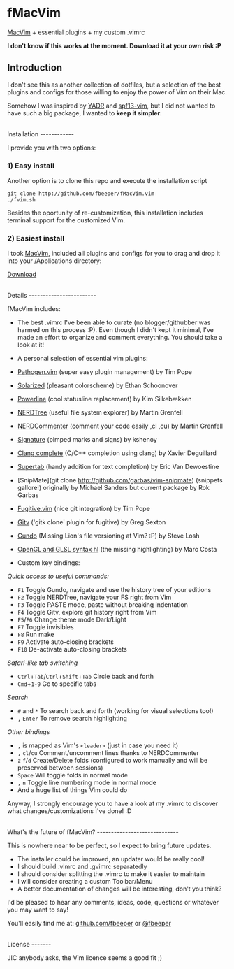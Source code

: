 
fMacVim 
=======

[MacVim](https://github.com/b4winckler/macvim) + essential plugins + my custom
.vimrc


**I don't know if this works at the moment. Download it at your own risk :P**

Introduction 
------------

I don't see this as another collection of dotfiles, but a selection of
the best plugins and configs for those willing to enjoy the power of Vim on
their Mac.

Somehow I was inspired by [YADR](https://github.com/skwp/dotfiles) and
[spf13-vim](https://github.com/spf13/spf13-vim), but I did not wanted to have
such a big package, I wanted to **keep it simpler**. 

<br />
Installation
------------

I provide you with two options:

### 1) Easy install

Another option is to clone this repo and execute the installation script

	git clone http://github.com/fbeeper/fMacVim.vim 
	./fvim.sh

Besides the oportunity of re-customization, this installation includes terminal
support for the customized Vim.

### 2) Easiest install

I took [MacVim](https://github.com/b4winckler/macvim), included all plugins and
configs for you to drag and drop it into your /Applications directory:

[Download](https://github.com/fbeeper/fMacVim)

<br />
Details  
------------------------

fMacVim includes:

* The best .vimrc I've been able to curate (no blogger/githubber was harmed on
  this process :P).  Even though I didn't kept it minimal, I've made an effort
  to organize and comment everything. You should take a look at it!

* A personal selection of essential vim plugins:

 * [Pathogen.vim](http://github.com/tpope/vim-pathogen) (super easy plugin
   management) by Tim Pope

 * [Solarized](http://github.com/altercation/vim-colors-solarized) (pleasant
   colorscheme) by Ethan Schoonover

 * [Powerline](http://github.com/Lokaltog/vim-powerline) (cool statusline
   replacement) by Kim Silkebækken

 * [NERDTree](https://github.com/scrooloose/nerdtree) (useful file system
   explorer) by Martin Grenfell

 * [NERDCommenter](http://github.com/scrooloose/nerdcommenter) (comment your
   code easily ,cl ,cu) by Martin Grenfell

 * [Signature](http://github.com/kshenoy/vim-signature) (pimped marks and signs)
   by kshenoy

 * [Clang complete](http://github.com/Rip-Rip/clang_complete) (C/C++ completion
   using clang) by Xavier Deguillard

 * [Supertab](http://github.com/ervandew/supertab) (handy addition for text
   completion) by Eric Van Dewoestine

 * [SnipMate](git clone http://github.com/garbas/vim-snipmate) (snippets
   gallore!) originally by Michael Sanders but current package by Rok Garbas

 * [Fugitive.vim](http://github.com/tpope/vim-fugitive) (nice git integration)
   by Tim Pope

 * [Gitv](http://github.com/gregsexton/gitv) ('gitk clone' plugin for fugitive)
   by Greg Sexton

 * [Gundo](http://github.com/sjl/gundo.vim) (Missing Lion's file
   versioning at Vim? :P) by Steve Losh

 * [OpenGL and GLSL syntax hl](http://github.com/beyondmarc) (the missing
   highlighting) by Marc Costa


* Custom key bindings:

 *Quick access to useful commands:*

 * ``F1`` Toggle Gundo, navigate and use the history tree of your editions
 * ``F2`` Toggle NERDTree, navigate your FS right from Vim
 * ``F3`` Toggle PASTE mode, paste without breaking indentation 
 * ``F4`` Toggle Gitv, explore git history right from Vim 
 * ``F5``/``F6`` Change theme mode Dark/Light
 * ``F7`` Toggle invisibles
 * ``F8`` Run make
 * ``F9`` Activate auto-closing brackets
 * ``F10`` De-activate auto-closing brackets

 *Safari-like tab switching*

 * ``Ctrl``+``Tab``/``Ctrl``+``Shift``+``Tab`` Circle back and forth
 * ``Cmd``+``1-9`` Go to specific tabs

 *Search*

 * ``#`` and ``*`` To search back and forth (working for visual selections
   too!)
 * ``,`` ``Enter`` To remove search highlighting

 *Other bindings*

 * ``,`` is mapped as Vim's ``<leader>`` (just in case you need it)
 * ``,`` ``cl``/``cu`` Comment/uncomment lines thanks to NERDCommenter
 * ``z`` ``f``/``d`` Create/Delete folds (configured to work manually and will
   be preserved between sessions)
 * ``Space`` Will toggle folds in normal mode
 * ``,`` ``n`` Toggle line numbering mode in normal mode
 * And a huge list of things Vim could do


Anyway, I strongly encourage you to have a look at my .vimrc to discover what
changes/customizations I've done! :D

<br />
What's the future of fMacVim?
-----------------------------

This is nowhere near to be perfect, so I expect to bring future updates.

* The installer could be improved, an updater would be really cool!
* I should build .vimrc and .gvimrc separatedly
* I should consider splitting the .vimrc to make it easier to maintain
* I will consider creating a custom Toolbar/Menu
* A better documentation of changes will be interesting, don't you think?

I'd be pleased to hear any comments, ideas, code, questions or whatever you may
want to say!

You'll easily find me at: [github.com/fbeeper](https://github.com/fbeeper) or
[@fbeeper](http://twitter.com/fbeeper)

<br /> 
License 
------- 

JIC anybody asks, the Vim licence seems a good fit ;)

